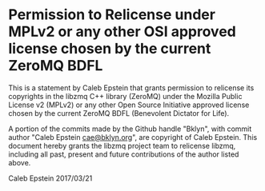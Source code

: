 # Permission to Relicense under MPLv2 or any other OSI approved license chosen by the current ZeroMQ BDFL

This is a statement by Caleb Epstein
that grants permission to relicense its copyrights in the libzmq C++
library (ZeroMQ) under the Mozilla Public License v2 (MPLv2) or any other 
Open Source Initiative approved license chosen by the current ZeroMQ 
BDFL (Benevolent Dictator for Life).

A portion of the commits made by the Github handle "Bklyn", with
commit author "Caleb Epstein <cae@bklyn.org>", are copyright of Caleb Epstein.
This document hereby grants the libzmq project team to relicense libzmq, 
including all past, present and future contributions of the author listed above.

Caleb Epstein
2017/03/21
